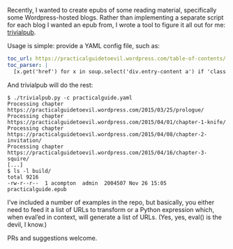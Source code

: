 <!--
.. title: Creating an EPUB from a Wordpress blog
.. slug: creating-an-epub-from-a-wordpress-blog
.. date: 2017-11-26 12:00:00 UTC-07:00
.. tags: 
.. category: code
.. link: 
.. description: 
.. type: text
-->

Recently, I wanted to create epubs of some reading material, specifically some Wordpress-hosted blogs. Rather than implementing a separate script for each blog I wanted an epub from, I wrote a tool to figure it all out for me: [trivialpub](https://github.com/handyman5/trivialpub).

<!-- TEASER_END -->

Usage is simple: provide a YAML config file, such as:

``` yaml
toc_url: https://practicalguidetoevil.wordpress.com/table-of-contents/
toc_parser: |
  [x.get('href') for x in soup.select('div.entry-content a') if 'class' not in x.attrs]

```

And trivialpub will do the rest:

``` shell
$ ./trivialpub.py -c practicalguide.yaml 
Processing chapter https://practicalguidetoevil.wordpress.com/2015/03/25/prologue/
Processing chapter https://practicalguidetoevil.wordpress.com/2015/04/01/chapter-1-knife/
Processing chapter https://practicalguidetoevil.wordpress.com/2015/04/08/chapter-2-invitation/
Processing chapter https://practicalguidetoevil.wordpress.com/2015/04/16/chapter-3-squire/
[...]
$ ls -l build/
total 9216
-rw-r--r--  1 acompton  admin  2004507 Nov 26 15:05 practicalguide.epub

```

I’ve included a number of examples in the repo, but basically, you either need to feed it a list of URLs to transform or a Python expression which, when eval’ed in context, will generate a list of URLs. (Yes, yes, eval() is the devil, I know.)

PRs and suggestions welcome.
